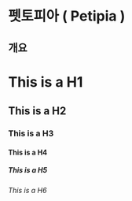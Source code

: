펫토피아 ( Petipia )
=============
개요
-------------
#

# This is a H1
## This is a H2
### This is a H3
#### This is a H4
##### This is a H5
###### This is a H6
